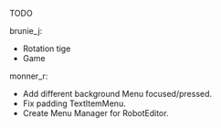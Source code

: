 ﻿TODO

brunie_j:
 - Rotation tige
 - Game

monner_r:
 - Add different background Menu focused/pressed.
 - Fix padding TextItemMenu.
 - Create Menu Manager for RobotEditor.
